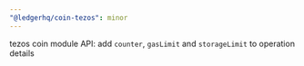 ```yaml
---
"@ledgerhq/coin-tezos": minor
---
```


tezos coin module API: add `counter`, `gasLimit` and `storageLimit` to operation details
